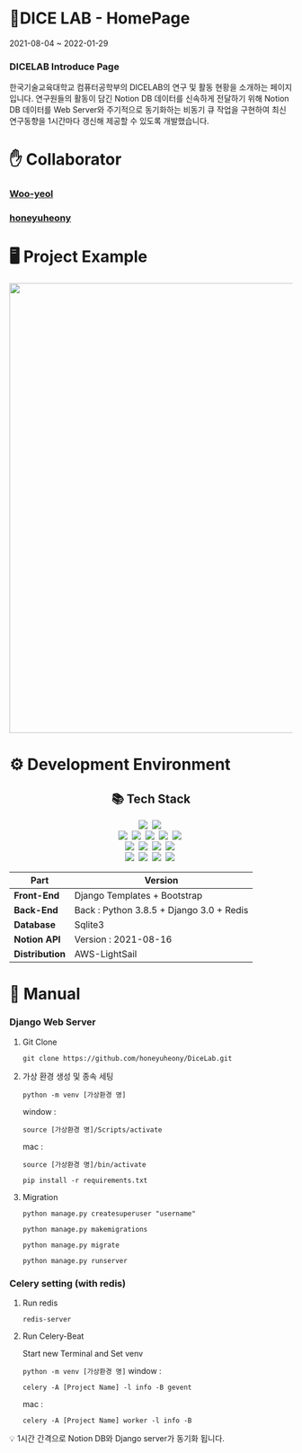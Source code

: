 # 🎲**DICE LAB - HomePage**
2021-08-04 ~ 2022-01-29 

### DICELAB Introduce Page

한국기술교육대학교 컴퓨터공학부의 DICELAB의 연구 및 활동 현황을 소개하는 페이지입니다.
연구원들의 활동이 담긴 Notion DB 데이터를 신속하게 전달하기 위해
Notion DB 데이터를 Web Server와 주기적으로 동기화하는 비동기 큐 작업을 구현하여
최신연구동향을 1시간마다 갱신해 제공할 수 있도록 개발했습니다.

# **✋ Collaborator**

### [Woo-yeol](https://github.com/Woo-yeal)
### [honeyuheony](https://github.com/honeyuheony)

# 🖥 Project Example
<div align="center"><img src="./DiceLab.gif" width='800px'></div>

# **⚙️ Development Environment**

<h2 align="center">📚 Tech Stack </h2>
<p align="center">
  <img src="https://img.shields.io/badge/python-3670A0?style=for-the-badge&logo=python&logoColor=ffdd54"/></a>&nbsp 
 <img src="https://img.shields.io/badge/django-092E20?style=for-the-badge&logo=django&logoColor=white"></a>&nbsp   
<br>
  <img src="https://img.shields.io/badge/bootstrap-%23563D7C.svg?style=for-the-badge&logo=bootstrap&logoColor=white"></a>&nbsp  
  <img src="https://img.shields.io/badge/html5-E34F26?style=for-the-badge&logo=html5&logoColor=white"></a>&nbsp  
  <img src="https://img.shields.io/badge/css-1572B6?style=for-the-badge&logo=css3&logoColor=white"></a>&nbsp
  <img src="https://img.shields.io/badge/javascript-%23323330.svg?style=for-the-badge&logo=javascript&logoColor=%23F7DF1E"/></a>&nbsp
  <img src="https://img.shields.io/badge/jquery-0769AD?style=for-the-badge&logo=jquery&logoColor=white"></a>&nbsp 
  <br>
  <img src="https://img.shields.io/badge/amazonaws-232F3E?style=for-the-badge&logo=amazonaws&logoColor=white"></a>&nbsp
  <img src="https://img.shields.io/badge/redis-%23DD0031.svg?style=for-the-badge&logo=redis&logoColor=white"></a>&nbsp
  <img src="https://img.shields.io/badge/sqlite-%2307405e.svg?style=for-the-badge&logo=sqlite&logoColor=white"></a>&nbsp
  <img src="https://img.shields.io/badge/AWS-%23FF9900.svg?style=for-the-badge&logo=amazon-aws&logoColor=white"></a>&nbsp
  <br>
  <img src="https://img.shields.io/badge/Notion-%23000000.svg?style=for-the-badge&logo=notion&logoColor=white"></a>&nbsp
  <img src="https://img.shields.io/badge/github-181717?style=for-the-badge&logo=github&logoColor=white"></a>&nbsp
  <img src="https://img.shields.io/badge/github-181717?style=for-the-badge&logo=github&logoColor=white"></a>&nbsp
  <img src="https://img.shields.io/badge/git-F05032?style=for-the-badge&logo=git&logoColor=white"></a>&nbsp
 </p>

|Part|Version|
|------|---|
|**Front-End**|Django Templates + Bootstrap
|**Back-End**|Back : Python 3.8.5 + Django 3.0 + Redis  
|**Database**|Sqlite3
|**Notion API**|Version : 2021-08-16
|**Distribution**|AWS-LightSail

# 📖 **Manual**

### **Django Web Server**
1. Git Clone
    
    `git clone https://github.com/honeyuheony/DiceLab.git`
    
2. 가상 환경 생성 및 종속 세팅
    
    `python -m venv [가상환경 명]`
    
    window : 
    
    `source [가상환경 명]/Scripts/activate` 
    
    mac : 
    
    `source [가상환경 명]/bin/activate`
    
    `pip install -r requirements.txt`
    
3. Migration
    
    `python manage.py createsuperuser "username"`
    
    `python manage.py makemigrations`
    
    `python manage.py migrate`
    
    `python manage.py runserver`
    

### Celery setting (with redis)

1. Run redis
    
    `redis-server`
    
2. Run Celery-Beat
    
    Start new Terminal and Set venv
    
    `python -m venv [가상환경 명]`
    window : 
    
    `celery -A [Project Name] -l info -B gevent`
    
    mac : 
    
    `celery -A [Project Name] worker -l info -B` 
<aside>
💡 1시간 간격으로 Notion DB와 Django server가 동기화 됩니다.
</aside>
